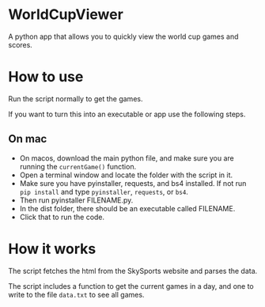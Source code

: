 # WorldCupViewer
A python app that allows you to quickly view the world cup games and scores.

# How to use
Run the script normally to get the games.


If you want to turn this into an executable or app use the following steps.
## On mac
- On macos, download the main python file, and make sure you are running the `currentGame()` function.
- Open a terminal window and locate the folder with the script in it.
- Make sure you have pyinstaller, requests, and bs4 installed. If not run `pip install` and type `pyinstaller`, `requests`, or `bs4`.
- Then run pyinstaller FILENAME.py.
- In the dist folder, there should be an executable called FILENAME.
- Click that to run the code.

# How it works
The script fetches the html from the SkySports website and parses the data.

The script includes a function to get the current games in a day, and one to write to the file `data.txt` to see all games.
